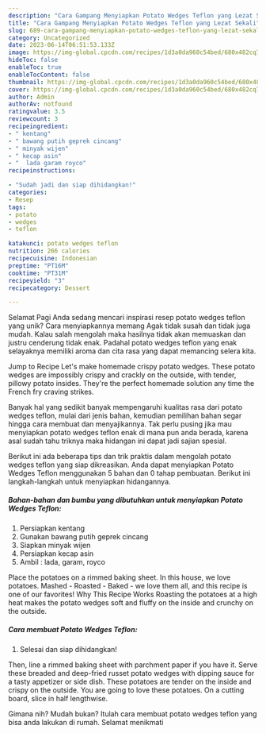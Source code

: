 ```yaml
---
description: "Cara Gampang Menyiapkan Potato Wedges Teflon yang Lezat Sekali"
title: "Cara Gampang Menyiapkan Potato Wedges Teflon yang Lezat Sekali"
slug: 689-cara-gampang-menyiapkan-potato-wedges-teflon-yang-lezat-sekali
category: Uncategorized
date: 2023-06-14T06:51:53.133Z
image: https://img-global.cpcdn.com/recipes/1d3a0da960c54bed/680x482cq70/potato-wedges-teflon-foto-resep-utama.jpg
hideToc: false
enableToc: true
enableTocContent: false
thumbnail: https://img-global.cpcdn.com/recipes/1d3a0da960c54bed/680x482cq70/potato-wedges-teflon-foto-resep-utama.jpg
cover: https://img-global.cpcdn.com/recipes/1d3a0da960c54bed/680x482cq70/potato-wedges-teflon-foto-resep-utama.jpg
author: Admin
authorAv: notfound
ratingvalue: 3.5
reviewcount: 3
recipeingredient:
- " kentang"
- " bawang putih geprek cincang"
- " minyak wijen"
- " kecap asin"
- "  lada garam royco"
recipeinstructions:

- "Sudah jadi dan siap dihidangkan!"
categories:
- Resep
tags:
- potato
- wedges
- teflon

katakunci: potato wedges teflon 
nutrition: 266 calories
recipecuisine: Indonesian
preptime: "PT16M"
cooktime: "PT31M"
recipeyield: "3"
recipecategory: Dessert

---
```



Selamat Pagi Anda sedang mencari inspirasi resep potato wedges teflon yang unik? Cara menyiapkannya memang Agak tidak susah dan tidak juga mudah. Kalau salah mengolah maka hasilnya tidak akan memuaskan dan justru cenderung tidak enak. Padahal potato wedges teflon yang enak selayaknya memiliki aroma dan cita rasa yang dapat memancing selera kita.


Jump to Recipe Let&#39;s make homemade crispy potato wedges. These potato wedges are impossibly crispy and crackly on the outside, with tender, pillowy potato insides. They&#39;re the perfect homemade solution any time the French fry craving strikes.

Banyak hal yang sedikit banyak mempengaruhi kualitas rasa dari potato wedges teflon, mulai dari jenis bahan, kemudian pemilihan bahan segar hingga cara membuat dan menyajikannya. Tak perlu pusing jika mau menyiapkan potato wedges teflon enak di mana pun anda berada, karena asal sudah tahu triknya maka hidangan ini dapat jadi sajian spesial.


Berikut ini ada beberapa tips dan trik praktis dalam mengolah potato wedges teflon yang siap dikreasikan. Anda dapat menyiapkan Potato Wedges Teflon menggunakan 5 bahan dan 0 tahap pembuatan. Berikut ini langkah-langkah untuk menyiapkan hidangannya.

<!--inarticleads1-->

##### Bahan-bahan dan bumbu yang dibutuhkan untuk menyiapkan Potato Wedges Teflon:

1. Persiapkan  kentang
1. Gunakan  bawang putih geprek cincang
1. Siapkan  minyak wijen
1. Persiapkan  kecap asin
1. Ambil  : lada, garam, royco


Place the potatoes on a rimmed baking sheet. In this house, we love potatoes. Mashed - Roasted - Baked - we love them all, and this recipe is one of our favorites! Why This Recipe Works Roasting the potatoes at a high heat makes the potato wedges soft and fluffy on the inside and crunchy on the outside. 

<!--inarticleads2-->

##### Cara membuat Potato Wedges Teflon:


1. Selesai dan siap dihidangkan!

Then, line a rimmed baking sheet with parchment paper if you have it. Serve these breaded and deep-fried russet potato wedges with dipping sauce for a tasty appetizer or side dish. These potatoes are tender on the inside and crispy on the outside. You are going to love these potatoes. On a cutting board, slice in half lengthwise. 

Gimana nih? Mudah bukan? Itulah cara membuat potato wedges teflon yang bisa anda lakukan di rumah. Selamat menikmati
